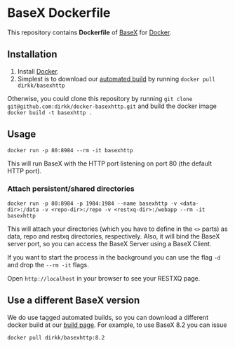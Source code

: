 # BaseX Dockerfile

This repository contains **Dockerfile** of [BaseX](http://basex.org/) for [Docker](https://www.docker.com/).

## Installation

1. Install [Docker](https://www.docker.com/).
2. Simplest is to download our [automated build](https://registry.hub.docker.com/u/dirkk/basexhttp/) by running `docker pull dirkk/basexhttp`

Otherwise, you could clone this repository by running `git clone git@github.com:dirkk/docker-basexhttp.git` and build the docker image `docker build -t basexhttp .`

## Usage

    docker run -p 80:8984 --rm -it basexhttp

This will run BaseX with the HTTP port listening on port 80 (the default HTTP port).

### Attach persistent/shared directories

    docker run -p 80:8984 -p 1984:1984 --name basexhttp -v <data-dir>:/data -v <repo-dir>:/repo -v <restxq-dir>:/webapp --rm -it basexhttp

This will attach your directories (which you have to define in the `<>` parts) as data, repo and restxq directories, respectively.
Also, it will bind the BaseX server port, so you can access the BaseX Server using a BaseX Client.

If you want to start the process in the background you can use the flag `-d` and drop the `--rm -it` flags.

Open `http://localhost` in your browser to see your RESTXQ page.

## Use a different BaseX version

We do use tagged automated builds, so you can download a different docker build at our [build page](https://registry.hub.docker.com/u/dirkk/basexhttp/builds_history/261655/). For example, to use BaseX 8.2 you can issue

    docker pull dirkk/basexhttp:8.2
